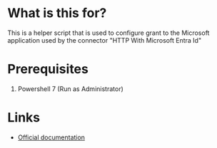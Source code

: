 # What is this for?
This is a helper script that is used to configure grant to the Microsoft application used by the connector "HTTP With Microsoft Entra Id"

# Prerequisites
1. Powershell 7 (Run as Administrator)

# Links
- [Official documentation](https://go.microsoft.com/fwlink/?linkid=2249190)
